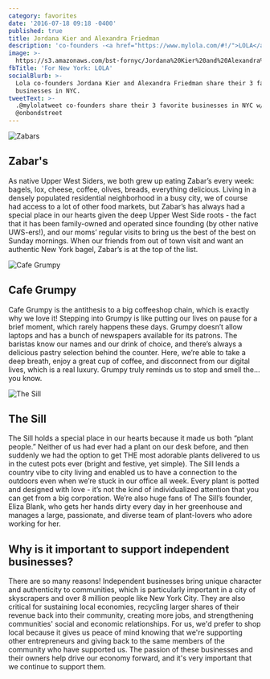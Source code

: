 ```yaml
---
category: favorites
date: '2016-07-18 09:18 -0400'
published: true
title: Jordana Kier and Alexandra Friedman
description: 'co-founders -<a href="https://www.mylola.com/#!/">LOLA</a>'
image: >-
  https://s3.amazonaws.com/bst-fornyc/Jordana%20Kier%20and%20Alexandra%20Friedman%20Main%20Portrait.jpg
fbTitle: 'For New York: LOLA'
socialBlurb: >-
  Lola co-founders Jordana Kier and Alexandra Friedman share their 3 favorite
  businesses in NYC.
tweetText: >-
  .@mylolatweet co-founders share their 3 favorite businesses in NYC w/
  @onbondstreet
---
```

![Zabars](https://s3.amazonaws.com/bst-fornyc/Jordana%20Kier%20and%20Alexandra%20Friedman%20Zabar's.jpg)
## Zabar's
As native Upper West Siders, we both grew up eating Zabar’s every week: bagels, lox, cheese, coffee, olives, breads, everything delicious. Living in a densely populated residential neighborhood in a busy city, we of course had access to a lot of other food markets, but Zabar’s has always had a special place in our hearts given the deep Upper West Side roots - the fact that it has been family-owned and operated since founding (by other native UWS-ers!), and our moms’ regular visits to bring us the best of the best on Sunday mornings. When our friends from out of town visit and want an authentic New York bagel, Zabar’s is at the top of the list.

![Cafe Grumpy](https://s3.amazonaws.com/bst-fornyc/Jordana%20Kier%20and%20Alexandra%20Friedman%20Cafe%20Grumpy.jpg)
## Cafe Grumpy
Cafe Grumpy is the antithesis to a big coffeeshop chain, which is exactly why we love it! Stepping into Grumpy is like putting our lives on pause for a brief moment, which rarely happens these days. Grumpy doesn’t allow laptops and has a bunch of newspapers available for its patrons. The baristas know our names and our drink of choice, and there’s always a delicious pastry selection behind the counter. Here, we’re able to take a deep breath, enjoy a great cup of coffee, and disconnect from our digital lives, which is a real luxury. Grumpy truly reminds us to stop and smell the… you know.

![The Sill](https://s3.amazonaws.com/bst-fornyc/Jordana%20Kier%20and%20Alexandra%20Friedman%20The%20Sill.jpg)
## The Sill
The Sill holds a special place in our hearts because it made us both “plant people.” Neither of us had ever had a plant on our desk before, and then suddenly we had the option to get THE most adorable plants delivered to us in the cutest pots ever (bright and festive, yet simple). The Sill lends a country vibe to city living and enabled us to have a connection to the outdoors even when we’re stuck in our office all week. Every plant is potted and designed with love - it’s not the kind of individualized attention that you can get from a big corporation. We’re also huge fans of The Sill’s founder, Eliza Blank, who gets her hands dirty every day in her greenhouse and manages a large, passionate, and diverse team of plant-lovers who adore working for her.

## Why is it important to support independent businesses?
There are so many reasons! Independent businesses bring unique character and authenticity to communities, which is particularly important in a city of skyscrapers and over 8 million people like New York City. They are also critical for sustaining local economies, recycling larger shares of their revenue back into their community, creating more jobs, and strengthening communities' social and economic relationships. For us, we'd prefer to shop local because it gives us peace of mind knowing that we're supporting other entrepreneurs and giving back to the same members of the community who have supported us. The passion of these businesses and their owners help drive our economy forward, and it's very important that we continue to support them.
